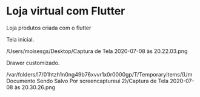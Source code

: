 # Loja virtual com Flutter

Loja produtos criada com o flutter

Tela inicial.

/Users/moisesgs/Desktop/Captura de Tela 2020-07-08 às 20.22.03.png

Drawer customizado.

/var/folders/l7/01htzh1n0ng49b76xvvr1x0r0000gp/T/TemporaryItems/(Um Documento Sendo Salvo Por screencaptureui 2)/Captura de Tela 2020-07-08 às 20.30.26.png

